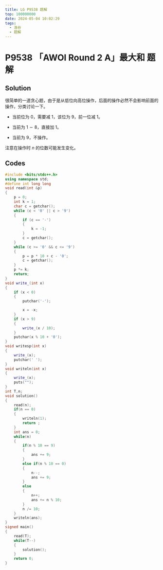 ```yaml
---
title: LG P9538 题解
top: 100000000
date: 2024-05-04 10:02:29
tags:
  - 洛谷
  - 题解
---
```

<!---->
<!--more-->

# P9538 「AWOI Round 2 A」最大和 题解


## Solution

很简单的一道贪心题，由于是从低位向高位操作，后面的操作必然不会影响前面的操作，分类讨论一下。

- 当前位为 $0$，需要减 $1$，该位为 $9$，前一位减 $1$。

- 当前为 $1 \sim 8$，直接加 $1$。

- 当前为 $9$，不操作。

注意在操作时 $n$ 的位数可能发生变化。



## Codes

```cpp
#include <bits/stdc++.h>
using namespace std;
#define int long long
void read(int &p)
{
    p = 0;
    int k = 1;
    char c = getchar();
    while (c < '0' || c > '9')
    {
        if (c == '-')
        {
            k = -1;
        }
        c = getchar();
    }
    while (c >= '0' && c <= '9')
    {
        p = p * 10 + c - '0';
        c = getchar();
    }
    p *= k;
    return;
}
void write_(int x)
{
    if (x < 0)
    {
        putchar('-');

        x = -x;
    }
    if (x > 9)
    {
        write_(x / 10);
    }
    putchar(x % 10 + '0');
}
void writesp(int x)
{
    write_(x);
    putchar(' ');
}
void writeln(int x)
{
    write_(x);
    puts("");
}
int T,n;
void solution()
{
    read(n);
    if(n == 0)
    {
        writeln(1);
        return ;
    }
    int ans = 0;
    while(n)
    {
        if(n % 10 == 9)
        {
            ans += 9;
        }
        else if(n % 10 == 0)
        {
            n--;
            ans += 9;
        }
        else
        {
            n++;
            ans += n % 10;
        }
        n /= 10;
    }
    writeln(ans);
}
signed main()
{
    read(T);
    while(T--)
    {
        solution();
    }
    return 0;
}
```